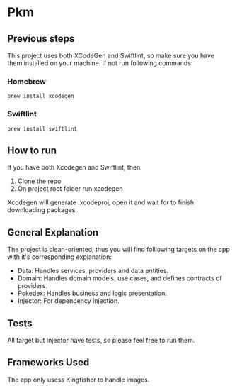 # Pkm

## Previous steps 
This project uses both XCodeGen and Swiftlint, so make sure you have them installed on your machine. If not run following commands:

### Homebrew
```
brew install xcodegen
````

### Swiftlint
```
brew install swiftlint
```

## How to run
If you have both Xcodegen and Swiftlint, then:
1. Clone the repo
2. On project root folder run xcodegen

Xcodegen will generate .xcodeproj, open it and wait for to finish downloading packages.

## General Explanation
The project is clean-oriented, thus you will find folllowing targets on the app with it's corresponding explanation:
- Data: Handles services, providers and data entities.
- Domain: Handles domain models, use cases, and defines contracts of providers.
- Pokedex: Handles business and logic presentation.
- Injector: For dependency injection.

## Tests
All target but Injector have tests, so please feel free to run them.

## Frameworks Used
The app only usess Kingfisher to handle images.
